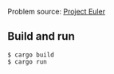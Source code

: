 
Problem source: [Project Euler](https://projecteuler.net/)

## Build and run

```
$ cargo build
$ cargo run
```
